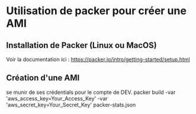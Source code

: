 # Utilisation de packer pour créer une AMI

## Installation de Packer (Linux ou MacOS)
Voir la documentation ici : https://packer.io/intro/getting-started/setup.html

## Création d'une AMI
se munir de ses crédentials pour le compte de DEV.
packer build -var 'aws_access_key=Your_Access_Key' -var 'aws_secret_key=Your_Secret_Key' packer-stats.json


